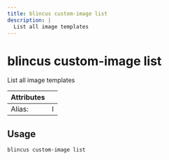 ```yaml
---
title: blincus custom-image list
description: | 
  List all image templates
---
```


# blincus custom-image list

List all image templates

| Attributes       | &nbsp;
|------------------|-------------
| Alias:           | l

## Usage

```bash
blincus custom-image list
```


